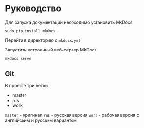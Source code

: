# Руководство

Для запуска документации необходимо установить MkDocs

    sudo pip install mkdocs

Перейти в директорию с `mkdocs.yml`

Запустить встроенный веб-сервер MkDocs

    mkdocs serve

## Git

В проекте три ветки:
- master
- rus
- work

`master` - оригинал
`rus` - русская версия
`work` - рабочая версия с английским и русским вариантом

